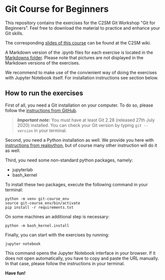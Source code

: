 # Git Course for Beginners
This repository contains the exercises for the C2SM Git Workshop "Git for Beginners".
Feel free to download the material to practice and enhance your Git skills.

The corresponding [slides of this course](https://wiki.c2sm.ethz.ch/CM/WorkshopBestPractices2013) can be found
at the C2SM wiki.

A Markdown version of the .ipynb files for each exercise is located in the [Markdowns folder](Markdowns).
Please note that pictures are not displayed in the Markdown versions of the exercises.

We recommend to make use of the convienient way of doing the exercises with Jupyter Notebook itself.
For installation instructions see section below.

## How to run the exercises
First of all, you need a Git installation on your computer.
To do so, please follow the [instructions from GitHub](https://github.com/git-guides/install-git).

> **_Important note:_**  You must have at least Git 2.28 (released 27th July 2020) installed. 
> You can check your Git version by typing `git --version` in your terminal.

Second, you need a Python installation as well.
We provide you here with [instructions from realpython](https://realpython.com/installing-python/),
but of course many other instruction will do it as well.

Third, you need some non-standard python packages, namely:
   - jupyterlab
   - bash_kernel

To install these two packages, execute the following command in your terminal:
```
python -m venv git-course_env
source git-course_env/bin/activate
pip install -r requirements.txt
```
On some machines an additional step is necessary:
```
python -m bash_kernel.install
```

Finally, you can start with the exercises by running:
```
jupyter notebook
```
This command opens the Jupyter Notebook interface in your browser. 
If it does not open automatically, you have to copy and paste the URL manually.
In that case, please follow the instructions in your terminal.

**Have fun!**
